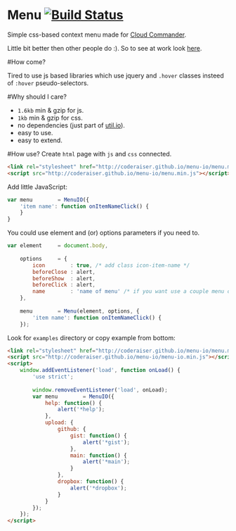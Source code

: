 Menu [![Build Status][BuildStatusIMGURL]][BuildStatusURL]
====
[BuildStatusURL]:           https://travis-ci.org/coderaiser/menu-io  "Build Status"
[BuildStatusIMGURL]:        https://api.travis-ci.org/coderaiser/menu-io.png?branch=gh-pages

Simple css-based context menu made for [Cloud Commander](http://cloudcmd.io).

Little bit better then other people do :).
So to see at work look [here](http://jsfiddle.net/coderaiser/mAUUz/).

#How come?

Tired to use js based libraries which use jquery and `.hover` classes insteed of `:hover` pseudo-selectors.

#Why should I care?

- `1.6kb` min & gzip for js.
- `1kb` min & gzip  for css.
- no dependencies (just part of [util.io](http://coderaiser.github.io/util.io)).
- easy to use.
- easy to extend.

#How use?
Create `html` page with `js` and `css` connected.

```html
<link rel="stylesheet" href="http://coderaiser.github.io/menu-io/menu.min.css">
<script src="http://coderaiser.github.io/menu-io/menu.min.js"></script>
```

Add little JavaScript:

```js
var menu        = MenuIO({
    'item name': function onItemNameClick() {
    }
}
```
You could use element and (or) options parameters if you need to.

```js
var element     = document.body,
    
    options     = {
        icon        : true, /* add class icon-item-name */
        beforeClose : alert,
        beforeShow  : alert,
        beforeClick : alert,
        name        : 'name of menu' /* if you want use a couple menu on one element */
    },
    
    menu        = Menu(element, options, {
        'item name': function onItemNameClick() {
    });
```

Look for `examples` directory or copy example from bottom:

```html
<link rel="stylesheet" href="http://coderaiser.github.io/menu-io/menu.min.css">
<script src="http://coderaiser.github.io/menu-io/menu-io.min.js"></script>
<script>
    window.addEventListener('load', function onLoad() {
        'use strict';
        
        window.removeEventListener('load', onLoad);
        var menu        = MenuIO({
            help: function() {
                alert('*help');
            },
            upload: {
                github: {
                    gist: function() {
                        alert('*gist');
                    },
                    main: function() {
                        alert('*main');
                    }
                },
                dropbox: function() {
                    alert('*dropbox');
                }
            }
        });
    });
</script>
```
